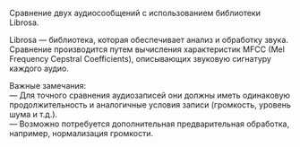 Сравнение двух аудиосообщений с использованием библиотеки Librosa.  

Librosa — библиотека, которая обеспечивает анализ и обработку звука. Сравнение производится путем вычисления характеристик MFCC (Mel Frequency Cepstral Coefficients), описывающих звуковую сигнатуру каждого аудио.  

Важные замечания:  
— Для точного сравнения аудиозаписей они должны иметь одинаковую продолжительность и аналогичные условия записи (громкость, уровень шума и т.д.).  
— Возможно потребуется дополнительная предварительная обработка, например, нормализация громкости.  
